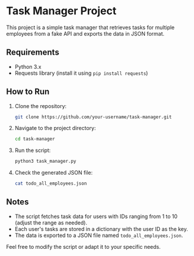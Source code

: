 # Task Manager Project

This project is a simple task manager that retrieves tasks for multiple employees from a fake API and exports the data in JSON format.

## Requirements

- Python 3.x
- Requests library (install it using `pip install requests`)

## How to Run

1. Clone the repository:

    ```bash
    git clone https://github.com/your-username/task-manager.git
    ```

2. Navigate to the project directory:

    ```bash
    cd task-manager
    ```

3. Run the script:

    ```bash
    python3 task_manager.py
    ```

4. Check the generated JSON file:

    ```bash
    cat todo_all_employees.json
    ```

## Notes

- The script fetches task data for users with IDs ranging from 1 to 10 (adjust the range as needed).
- Each user's tasks are stored in a dictionary with the user ID as the key.
- The data is exported to a JSON file named `todo_all_employees.json`.

Feel free to modify the script or adapt it to your specific needs.

